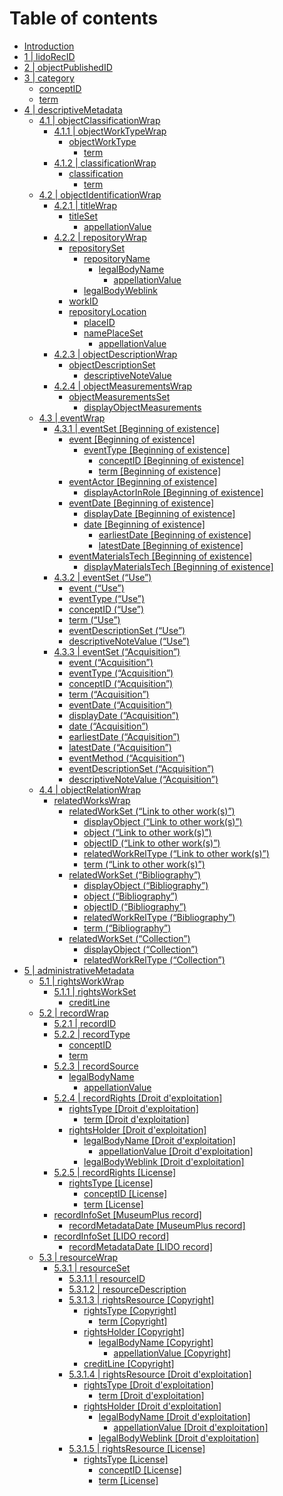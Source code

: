 # Table of contents

* [Introduction](README.md)
* [1 \| lidoRecID](lidorecid.md)
* [2 \| objectPublishedID](objectpublishedid.md)
* [3 \| category](category/README.md)
  * [conceptID](category/conceptid.md)
  * [term](category/term.md)
* [4 \| descriptiveMetadata](descriptivemetadata/README.md)
  * [4.1 \| objectClassificationWrap](descriptivemetadata/objectclassificationwrap/README.md)
    * [4.1.1 \| objectWorkTypeWrap](descriptivemetadata/objectclassificationwrap/objectworktypewrap/README.md)
      * [objectWorkType](descriptivemetadata/objectclassificationwrap/objectworktypewrap/objectworktype/README.md)
        * [term](descriptivemetadata/objectclassificationwrap/objectworktypewrap/objectworktype/term-1.md)
    * [4.1.2 \| classificationWrap](descriptivemetadata/objectclassificationwrap/classificationwrap/README.md)
      * [classification](descriptivemetadata/objectclassificationwrap/classificationwrap/classification/README.md)
        * [term](descriptivemetadata/objectclassificationwrap/classificationwrap/classification/term-2.md)
  * [4.2 \| objectIdentificationWrap](descriptivemetadata/objectidentificationwrap/README.md)
    * [4.2.1 \| titleWrap](descriptivemetadata/objectidentificationwrap/titlewrap/README.md)
      * [titleSet](descriptivemetadata/objectidentificationwrap/titlewrap/titleset/README.md)
        * [appellationValue](descriptivemetadata/objectidentificationwrap/titlewrap/titleset/appellationvalue.md)
    * [4.2.2 \| repositoryWrap](descriptivemetadata/objectidentificationwrap/repositorywrap/README.md)
      * [repositorySet](descriptivemetadata/objectidentificationwrap/repositorywrap/repositoryset/README.md)
        * [repositoryName](descriptivemetadata/objectidentificationwrap/repositorywrap/repositoryset/repositoryname/README.md)
          * [legalBodyName](descriptivemetadata/objectidentificationwrap/repositorywrap/repositoryset/repositoryname/legalbodyname/README.md)
            * [appellationValue](descriptivemetadata/objectidentificationwrap/repositorywrap/repositoryset/repositoryname/legalbodyname/appellationvalue-1.md)
        * [legalBodyWeblink](descriptivemetadata/objectidentificationwrap/repositorywrap/repositoryset/legalbodyweblink.md)
      * [workID](descriptivemetadata/objectidentificationwrap/repositorywrap/workid.md)
      * [repositoryLocation](descriptivemetadata/objectidentificationwrap/repositorywrap/repositorylocation/README.md)
        * [placeID](descriptivemetadata/objectidentificationwrap/repositorywrap/repositorylocation/placeid.md)
        * [namePlaceSet](descriptivemetadata/objectidentificationwrap/repositorywrap/repositorylocation/nameplaceset/README.md)
          * [appellationValue](descriptivemetadata/objectidentificationwrap/repositorywrap/repositorylocation/nameplaceset/appellationvalue-2.md)
    * [4.2.3 \| objectDescriptionWrap](descriptivemetadata/objectidentificationwrap/objectdescriptionwrap/README.md)
      * [objectDescriptionSet](descriptivemetadata/objectidentificationwrap/objectdescriptionwrap/objectdescriptionset/README.md)
        * [descriptiveNoteValue](descriptivemetadata/objectidentificationwrap/objectdescriptionwrap/objectdescriptionset/descriptivenotevalue.md)
    * [4.2.4 \| objectMeasurementsWrap](descriptivemetadata/objectidentificationwrap/objectmeasurementswrap/README.md)
      * [objectMeasurementsSet](descriptivemetadata/objectidentificationwrap/objectmeasurementswrap/objectmeasurementsset/README.md)
        * [displayObjectMeasurements](descriptivemetadata/objectidentificationwrap/objectmeasurementswrap/objectmeasurementsset/displayobjectmeasurements.md)
  * [4.3 \| eventWrap](descriptivemetadata/eventwrap/README.md)
    * [4.3.1 \| eventSet \[Beginning of existence\]](descriptivemetadata/eventwrap/eventset-beginning-of-existence/README.md)
      * [event \[Beginning of existence\]](descriptivemetadata/eventwrap/eventset-beginning-of-existence/event-beginning-of-existence/README.md)
        * [eventType \[Beginning of existence\]](descriptivemetadata/eventwrap/eventset-beginning-of-existence/event-beginning-of-existence/eventtype-beginning-of-existence/README.md)
          * [conceptID \[Beginning of existence\]](descriptivemetadata/eventwrap/eventset-beginning-of-existence/event-beginning-of-existence/eventtype-beginning-of-existence/conceptid-beginning-of-existence.md)
          * [term \[Beginning of existence\]](descriptivemetadata/eventwrap/eventset-beginning-of-existence/event-beginning-of-existence/eventtype-beginning-of-existence/term-beginning-of-existence.md)
      * [eventActor \[Beginning of existence\]](descriptivemetadata/eventwrap/eventset-beginning-of-existence/eventactor-beginning-of-existence/README.md)
        * [displayActorInRole \[Beginning of existence\]](descriptivemetadata/eventwrap/eventset-beginning-of-existence/eventactor-beginning-of-existence/displayactorinrole-beginning-of-existence.md)
      * [eventDate \[Beginning of existence\]](descriptivemetadata/eventwrap/eventset-beginning-of-existence/eventdate-beginning-of-existence/README.md)
        * [displayDate \[Beginning of existence\]](descriptivemetadata/eventwrap/eventset-beginning-of-existence/eventdate-beginning-of-existence/displaydate-beginning-of-existence.md)
        * [date \[Beginning of existence\]](descriptivemetadata/eventwrap/eventset-beginning-of-existence/eventdate-beginning-of-existence/date-beginning-of-existence/README.md)
          * [earliestDate \[Beginning of existence\]](descriptivemetadata/eventwrap/eventset-beginning-of-existence/eventdate-beginning-of-existence/date-beginning-of-existence/earliestdate-beginning-of-existence.md)
          * [latestDate \[Beginning of existence\]](descriptivemetadata/eventwrap/eventset-beginning-of-existence/eventdate-beginning-of-existence/date-beginning-of-existence/latestdate-beginning-of-existence.md)
      * [eventMaterialsTech \[Beginning of existence\]](descriptivemetadata/eventwrap/eventset-beginning-of-existence/eventmaterialstech-beginning-of-existence/README.md)
        * [displayMaterialsTech \[Beginning of existence\]](descriptivemetadata/eventwrap/eventset-beginning-of-existence/eventmaterialstech-beginning-of-existence/displaymaterialstech-beginning-of-existence.md)
    * [4.3.2 \| eventSet \(“Use”\)](descriptivemetadata/eventwrap/eventset-use/README.md)
      * [event \(“Use”\)](descriptivemetadata/eventwrap/eventset-use/event-use.md)
      * [eventType \(“Use”\)](descriptivemetadata/eventwrap/eventset-use/eventtype-use.md)
      * [conceptID  \(“Use”\)](descriptivemetadata/eventwrap/eventset-use/conceptid-use.md)
      * [term  \(“Use”\)](descriptivemetadata/eventwrap/eventset-use/term-use.md)
      * [eventDescriptionSet \(“Use”\)](descriptivemetadata/eventwrap/eventset-use/eventdescriptionset-use.md)
      * [descriptiveNoteValue \(“Use”\)](descriptivemetadata/eventwrap/eventset-use/descriptivenotevalue-use.md)
    * [4.3.3 \| eventSet \(“Acquisition”\)](descriptivemetadata/eventwrap/eventset-acquisition/README.md)
      * [event \(“Acquisition”\)](descriptivemetadata/eventwrap/eventset-acquisition/event-acquisition.md)
      * [eventType \(“Acquisition”\)](descriptivemetadata/eventwrap/eventset-acquisition/eventtype-acquisition.md)
      * [conceptID  \(“Acquisition”\)](descriptivemetadata/eventwrap/eventset-acquisition/conceptid-acquisition.md)
      * [term \(“Acquisition”\)](descriptivemetadata/eventwrap/eventset-acquisition/term-acquisition.md)
      * [eventDate \(“Acquisition”\)](descriptivemetadata/eventwrap/eventset-acquisition/eventdate-acquisition.md)
      * [displayDate \(“Acquisition”\)](descriptivemetadata/eventwrap/eventset-acquisition/displaydate-acquisition.md)
      * [date \(“Acquisition”\)](descriptivemetadata/eventwrap/eventset-acquisition/date-acquisition.md)
      * [earliestDate \(“Acquisition”\)](descriptivemetadata/eventwrap/eventset-acquisition/earliestdate-acquisition.md)
      * [latestDate \(“Acquisition”\)](descriptivemetadata/eventwrap/eventset-acquisition/latestdate-acquisition.md)
      * [eventMethod \(“Acquisition”\)](descriptivemetadata/eventwrap/eventset-acquisition/eventmethod-acquisition.md)
      * [eventDescriptionSet \(“Acquisition”\)](descriptivemetadata/eventwrap/eventset-acquisition/eventdescriptionset-acquisition.md)
      * [descriptiveNoteValue \(“Acquisition”\)](descriptivemetadata/eventwrap/eventset-acquisition/descriptivenotevalue-1.md)
  * [4.4 \| objectRelationWrap](descriptivemetadata/objectrelationwrap/README.md)
    * [relatedWorksWrap](descriptivemetadata/objectrelationwrap/relatedworkswrap/README.md)
      * [relatedWorkSet \(“Link to other work\(s\)”\)](descriptivemetadata/objectrelationwrap/relatedworkswrap/relatedworkset-link-to-other-work-s/README.md)
        * [displayObject \(“Link to other work\(s\)”\)](descriptivemetadata/objectrelationwrap/relatedworkswrap/relatedworkset-link-to-other-work-s/displayobject-link-to-other-work-s.md)
        * [object \(“Link to other work\(s\)”\)](descriptivemetadata/objectrelationwrap/relatedworkswrap/relatedworkset-link-to-other-work-s/object-link-to-other-work-s.md)
        * [objectID \(“Link to other work\(s\)”\)](descriptivemetadata/objectrelationwrap/relatedworkswrap/relatedworkset-link-to-other-work-s/objectid-link-to-other-work-s.md)
        * [relatedWorkRelType \(“Link to other work\(s\)”\)](descriptivemetadata/objectrelationwrap/relatedworkswrap/relatedworkset-link-to-other-work-s/relatedworkreltype-link-to-other-work-s.md)
        * [term \(“Link to other work\(s\)”\)](descriptivemetadata/objectrelationwrap/relatedworkswrap/relatedworkset-link-to-other-work-s/term-link-to-other-work-s.md)
      * [relatedWorkSet \(“Bibliography”\)](descriptivemetadata/objectrelationwrap/relatedworkswrap/relatedworkset-bibliography/README.md)
        * [displayObject \(“Bibliography”\)](descriptivemetadata/objectrelationwrap/relatedworkswrap/relatedworkset-bibliography/displayobject-bibliography.md)
        * [object \(“Bibliography”\)](descriptivemetadata/objectrelationwrap/relatedworkswrap/relatedworkset-bibliography/object-bibliography.md)
        * [objectID \(“Bibliography”\)](descriptivemetadata/objectrelationwrap/relatedworkswrap/relatedworkset-bibliography/objectid-bibliography.md)
        * [relatedWorkRelType \(“Bibliography”\)](descriptivemetadata/objectrelationwrap/relatedworkswrap/relatedworkset-bibliography/relatedworkreltype-bibliography.md)
        * [term \(“Bibliography”\)](descriptivemetadata/objectrelationwrap/relatedworkswrap/relatedworkset-bibliography/term-bibliography.md)
      * [relatedWorkSet \(“Collection”\)](descriptivemetadata/objectrelationwrap/relatedworkswrap/relatedworkset-collection/README.md)
        * [displayObject \(“Collection”\)](descriptivemetadata/objectrelationwrap/relatedworkswrap/relatedworkset-collection/displayobject-collection.md)
        * [relatedWorkRelType \(“Collection”\)](descriptivemetadata/objectrelationwrap/relatedworkswrap/relatedworkset-collection/relatedworkreltype-collection.md)
* [5 \| administrativeMetadata](administrativemetadata/README.md)
  * [5.1 \| rightsWorkWrap](administrativemetadata/rightsworkwrap/README.md)
    * [5.1.1 \| rightsWorkSet](administrativemetadata/rightsworkwrap/rightsworkset/README.md)
      * [creditLine](administrativemetadata/rightsworkwrap/rightsworkset/creditline.md)
  * [5.2 \| recordWrap](administrativemetadata/recordwrap/README.md)
    * [5.2.1 \| recordID](administrativemetadata/recordwrap/conceptid-1.md)
    * [5.2.2 \| recordType](administrativemetadata/recordwrap/recordtype/README.md)
      * [conceptID](administrativemetadata/recordwrap/recordtype/conceptid.md)
      * [term](administrativemetadata/recordwrap/recordtype/term-3.md)
    * [5.2.3 \| recordSource](administrativemetadata/recordwrap/recordsource/README.md)
      * [legalBodyName](administrativemetadata/recordwrap/recordsource/legalbodyname-1/README.md)
        * [appellationValue](administrativemetadata/recordwrap/recordsource/legalbodyname-1/appellationvalue-3.md)
    * [5.2.4 \| recordRights \[Droit d'exploitation\]](administrativemetadata/recordwrap/recordrights-verwertungsrecht/README.md)
      * [rightsType \[Droit d'exploitation\]](administrativemetadata/recordwrap/recordrights-verwertungsrecht/rightstype-verwertungsrecht/README.md)
        * [term \[Droit d'exploitation\]](administrativemetadata/recordwrap/recordrights-verwertungsrecht/rightstype-verwertungsrecht/term-verwertungsrecht.md)
      * [rightsHolder \[Droit d'exploitation\]](administrativemetadata/recordwrap/recordrights-verwertungsrecht/rightsholder-verwertungsrecht/README.md)
        * [legalBodyName \[Droit d'exploitation\]](administrativemetadata/recordwrap/recordrights-verwertungsrecht/rightsholder-verwertungsrecht/legalbodyname-verwertungsrecht/README.md)
          * [appellationValue \[Droit d'exploitation\]](administrativemetadata/recordwrap/recordrights-verwertungsrecht/rightsholder-verwertungsrecht/legalbodyname-verwertungsrecht/appellationvalue-verwertungsrecht.md)
        * [legalBodyWeblink \[Droit d'exploitation\]](administrativemetadata/recordwrap/recordrights-verwertungsrecht/rightsholder-verwertungsrecht/legalbodyweblink-verwertungsrecht.md)
    * [5.2.5 \| recordRights \[License\]](administrativemetadata/recordwrap/recordrights-license/README.md)
      * [rightsType \[License\]](administrativemetadata/recordwrap/recordrights-license/rightstype-license/README.md)
        * [conceptID \[License\]](administrativemetadata/recordwrap/recordrights-license/rightstype-license/conceptid-license.md)
        * [term \[License\]](administrativemetadata/recordwrap/recordrights-license/rightstype-license/term-license.md)
    * [recordInfoSet \[MuseumPlus record\]](administrativemetadata/recordwrap/recordinfoset-source-record/README.md)
      * [recordMetadataDate \[MuseumPlus record\]](administrativemetadata/recordwrap/recordinfoset-source-record/recordmetadatadate-source-record.md)
    * [recordInfoSet \[LIDO record\]](administrativemetadata/recordwrap/recordinfoset-lido-record/README.md)
      * [recordMetadataDate \[LIDO record\]](administrativemetadata/recordwrap/recordinfoset-lido-record/recordmetadatadate-lido-record.md)
  * [5.3 \| resourceWrap](administrativemetadata/resourcewrap/README.md)
    * [5.3.1 \| resourceSet](administrativemetadata/resourcewrap/resourceset/README.md)
      * [5.3.1.1 \| resourceID](administrativemetadata/resourcewrap/resourceset/resourceid.md)
      * [5.3.1.2 \| resourceDescription](administrativemetadata/resourcewrap/resourceset/resourcedescription.md)
      * [5.3.1.3 \| rightsResource \[Copyright\]](administrativemetadata/resourcewrap/resourceset/rightsresource-urheberrecht/README.md)
        * [rightsType \[Copyright\]](administrativemetadata/resourcewrap/resourceset/rightsresource-urheberrecht/rightstype-urheberrecht/README.md)
          * [term \[Copyright\]](administrativemetadata/resourcewrap/resourceset/rightsresource-urheberrecht/rightstype-urheberrecht/term-urheberrecht.md)
        * [rightsHolder \[Copyright\]](administrativemetadata/resourcewrap/resourceset/rightsresource-urheberrecht/rightsholder-urheberrecht-1/README.md)
          * [legalBodyName \[Copyright\]](administrativemetadata/resourcewrap/resourceset/rightsresource-urheberrecht/rightsholder-urheberrecht-1/legalbodyname-urheberrecht/README.md)
            * [appellationValue \[Copyright\]](administrativemetadata/resourcewrap/resourceset/rightsresource-urheberrecht/rightsholder-urheberrecht-1/legalbodyname-urheberrecht/appellationvalue-urheberrecht.md)
        * [creditLine \[Copyright\]](administrativemetadata/resourcewrap/resourceset/rightsresource-urheberrecht/creditline-copyright.md)
      * [5.3.1.4 \| rightsResource \[Droit d'exploitation\]](administrativemetadata/resourcewrap/resourceset/rightsresource-verwertungsrecht/README.md)
        * [rightsType \[Droit d'exploitation\]](administrativemetadata/resourcewrap/resourceset/rightsresource-verwertungsrecht/rightstype-verwertungsrecht-1/README.md)
          * [term \[Droit d'exploitation\]](administrativemetadata/resourcewrap/resourceset/rightsresource-verwertungsrecht/rightstype-verwertungsrecht-1/term-verwertungsrecht-1.md)
        * [rightsHolder \[Droit d'exploitation\]](administrativemetadata/resourcewrap/resourceset/rightsresource-verwertungsrecht/rightsholder-verwertungsrecht-1/README.md)
          * [legalBodyName \[Droit d'exploitation\]](administrativemetadata/resourcewrap/resourceset/rightsresource-verwertungsrecht/rightsholder-verwertungsrecht-1/legalbodyname-verwertungsrecht-1/README.md)
            * [appellationValue \[Droit d'exploitation\]](administrativemetadata/resourcewrap/resourceset/rightsresource-verwertungsrecht/rightsholder-verwertungsrecht-1/legalbodyname-verwertungsrecht-1/appellationvalue-verwertungsrecht-1.md)
          * [legalBodyWeblink \[Droit d'exploitation\]](administrativemetadata/resourcewrap/resourceset/rightsresource-verwertungsrecht/rightsholder-verwertungsrecht-1/legalbodyweblink-verwertungsrecht-1.md)
      * [5.3.1.5 \| rightsResource \[License\]](administrativemetadata/resourcewrap/resourceset/rightsresource-license/README.md)
        * [rightsType \[License\]](administrativemetadata/resourcewrap/resourceset/rightsresource-license/rightstype-license-1/README.md)
          * [conceptID \[License\]](administrativemetadata/resourcewrap/resourceset/rightsresource-license/rightstype-license-1/conceptid-license-1.md)
          * [term \[License\]](administrativemetadata/resourcewrap/resourceset/rightsresource-license/rightstype-license-1/term-license-1.md)

